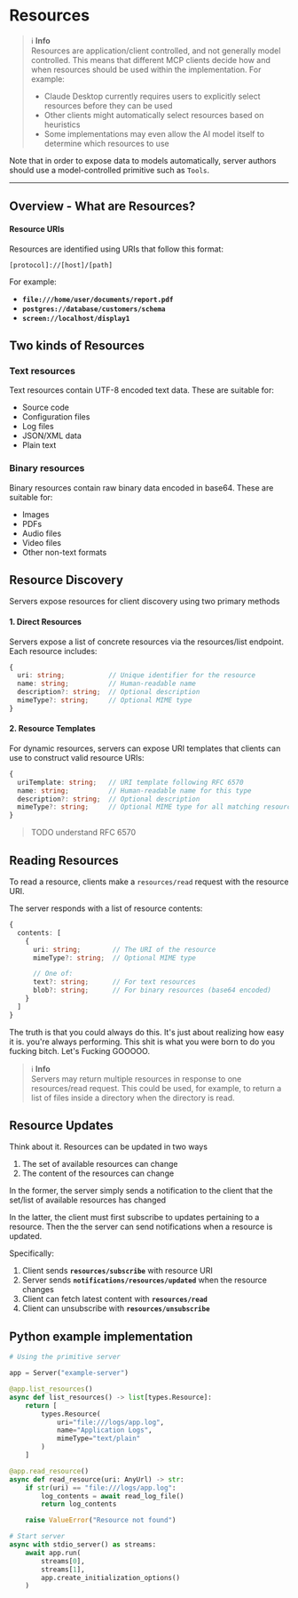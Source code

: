 # Resources

> ℹ️ **Info**  
> Resources are application/client controlled, and not generally model controlled. This means that different MCP clients decide how and when resources should be used within the implementation. 
> For example:
> - Claude Desktop currently requires users to explicitly select resources before they can be used
> - Other clients might automatically select resources based on heuristics
> - Some implementations may even allow the AI model itself to determine which resources to use 

Note that in order to expose data to models automatically, server authors should use a model-controlled primitive such as `Tools`.

---

## Overview - What are Resources?

#### Resource URIs

Resources are identified using URIs that follow this format:
```
[protocol]://[host]/[path]
```

For example:

- **`file:///home/user/documents/report.pdf`**
- **`postgres://database/customers/schema`**
- **`screen://localhost/display1`**


## Two kinds of Resources  

### **Text resources**

Text resources contain UTF-8 encoded text data. These are suitable for:

- Source code
- Configuration files
- Log files
- JSON/XML data
- Plain text

### **Binary resources**

Binary resources contain raw binary data encoded in base64. These are suitable for:

- Images
- PDFs
- Audio files
- Video files
- Other non-text formats

## Resource Discovery

Servers expose resources for client discovery using two primary methods

#### 1. Direct Resources
Servers expose a list of concrete resources via the resources/list endpoint. Each resource includes:
```typescript
{
  uri: string;           // Unique identifier for the resource
  name: string;          // Human-readable name
  description?: string;  // Optional description
  mimeType?: string;     // Optional MIME type
}
```

#### 2. Resource Templates 
For dynamic resources, servers can expose URI templates that clients can use to construct valid resource URIs:

```typescript
{
  uriTemplate: string;   // URI template following RFC 6570
  name: string;          // Human-readable name for this type
  description?: string;  // Optional description
  mimeType?: string;     // Optional MIME type for all matching resources
}
```
>TODO understand RFC 6570

## Reading Resources 
To read a resource, clients make a `resources/read` request with the resource URI.

The server responds with a list of resource contents:

```typescript
{
  contents: [
    {
      uri: string;        // The URI of the resource
      mimeType?: string;  // Optional MIME type

      // One of:
      text?: string;      // For text resources
      blob?: string;      // For binary resources (base64 encoded)
    }
  ]
}
```

The truth is that you could always do this. It's just about realizing how easy it is. you're always performing. This shit is what you were born to do you fucking bitch. Let's Fucking GOOOOO.


> ℹ️ **Info**  
> Servers may return multiple resources in response to one resources/read request. This could be used, for example, to return a list of files inside a directory when the directory is read.

## Resource Updates

Think about it. Resources can be updated in two ways
1. The set of available resources can change
2. The content of the resources can change

In the former, the server simply sends a notification to the client that the set/list of available resources has changed

In the latter, the client must first subscribe to updates pertaining to a resource. Then the the server can send notifications when a resource is updated.

Specifically:
1. Client sends **`resources/subscribe`** with resource URI
2. Server sends **`notifications/resources/updated`** when the resource changes
3. Client can fetch latest content with **`resources/read`**
4. Client can unsubscribe with **`resources/unsubscribe`**

## Python example implementation

```python
# Using the primitive server

app = Server("example-server")

@app.list_resources()
async def list_resources() -> list[types.Resource]:
    return [
        types.Resource(
            uri="file:///logs/app.log",
            name="Application Logs",
            mimeType="text/plain"
        )
    ]

@app.read_resource()
async def read_resource(uri: AnyUrl) -> str:
    if str(uri) == "file:///logs/app.log":
        log_contents = await read_log_file()
        return log_contents

    raise ValueError("Resource not found")

# Start server
async with stdio_server() as streams:
    await app.run(
        streams[0],
        streams[1],
        app.create_initialization_options()
    )
```







